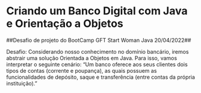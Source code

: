 # Criando um Banco Digital com Java e Orientação a Objetos
##Desafio de projeto do BootCamp GFT Start Woman Java 20/04/2022##

Desafio: Considerando nosso conhecimento no domínio bancário, iremos abstrair uma solução Orientada a Objetos em Java. Para isso, vamos interpretar o seguinte cenário: “Um banco oferece aos seus clientes dois tipos de contas (corrente e poupança), as quais possuem as funcionalidades de depósito, saque e transferência (entre contas da própria instituição).”
